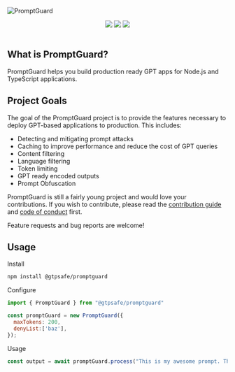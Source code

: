![PromptGuard](https://i.imgur.com/AHnNmDW.png)

<div align="center">
  <a href="https://github.com/GPTSafe/PromptGuard/blob/main/CONTRIBUTING.md"><img src="https://img.shields.io/badge/PRs-welcome-brightgreen.svg" /></a>
  <a href="https://github.com/GPTSafe/PromptGuard/blob/main/LICENSE"><img src="https://img.shields.io/badge/license-Apache%202-blue" /></a>
    <a href="https://www.npmjs.com/package/@gptsafe/promptguard"><img src="https://img.shields.io/npm/v/@gptsafe/promptguard" /></a>
  <br />
  <br />
</div>

## What is PromptGuard?
PromptGuard helps you build production ready GPT apps for Node.js and TypeScript applications.

## Project Goals
The goal of the PromptGuard project is to provide the features necessary to deploy GPT-based applications to production. This includes:

* Detecting and mitigating prompt attacks
* Caching to improve performance and reduce the cost of GPT queries 
* Content filtering
* Language filtering
* Token limiting
* GPT ready encoded outputs
* Prompt Obfuscation

PromptGuard is still a fairly young project and would love your contributions. If you wish to contribute, please read the [contribution guide](CONTRIBUTING.md) and [code of conduct](CODE_OF_CONDUCT.md) first. 

Feature requests and bug reports are welcome!

## Usage
Install 
```sh
npm install @gtpsafe/promptguard
```
Configure
```js
import { PromptGuard } from "@gtpsafe/promptguard"

const promptGuard = new PromptGuard({
  maxTokens: 200,
  denyList:['baz'],
});
```
Usage
```js
const output = await promptGuard.process("This is my awesome prompt. There are many like it, but this one is mine.")
```